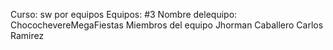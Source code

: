 Curso: sw por equipos
Equipos: #3
Nombre delequipo: ChocochevereMegaFiestas
Miembros del equipo
Jhorman Caballero
Carlos Ramirez
